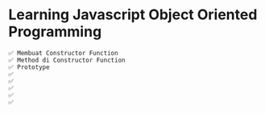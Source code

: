 # Learning Javascript Object Oriented Programming
    ✅ Membuat Constructor Function
    ✅ Method di Constructor Function
    ✅ Prototype
    ✅
    ✅
    ✅
    ✅
    ✅
